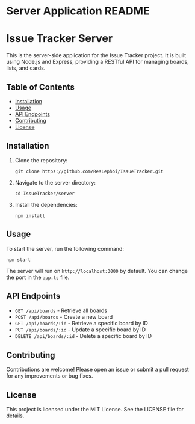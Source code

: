 # Server Application README

# Issue Tracker Server

This is the server-side application for the Issue Tracker project. It is built using Node.js and Express, providing a RESTful API for managing boards, lists, and cards.

## Table of Contents

- [Installation](#installation)
- [Usage](#usage)
- [API Endpoints](#api-endpoints)
- [Contributing](#contributing)
- [License](#license)

## Installation

1. Clone the repository:
   ```
   git clone https://github.com/ResLephoi/IssueTracker.git
   ```

2. Navigate to the server directory:
   ```
   cd IssueTracker/server
   ```

3. Install the dependencies:
   ```
   npm install
   ```

## Usage

To start the server, run the following command:
```
npm start
```

The server will run on `http://localhost:3000` by default. You can change the port in the `app.ts` file.

## API Endpoints

- `GET /api/boards` - Retrieve all boards
- `POST /api/boards` - Create a new board
- `GET /api/boards/:id` - Retrieve a specific board by ID
- `PUT /api/boards/:id` - Update a specific board by ID
- `DELETE /api/boards/:id` - Delete a specific board by ID

## Contributing

Contributions are welcome! Please open an issue or submit a pull request for any improvements or bug fixes.

## License

This project is licensed under the MIT License. See the LICENSE file for details.
